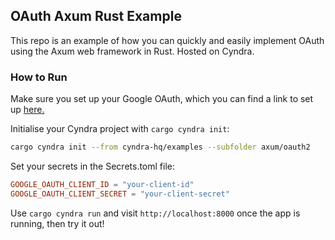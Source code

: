 ## OAuth Axum Rust Example
This repo is an example of how you can quickly and easily implement OAuth using the Axum web framework in Rust. Hosted on Cyndra.

### How to Run
Make sure you set up your Google OAuth, which you can find a link to set up [here.](https://console.cloud.google.com/apis/dashboard)

Initialise your Cyndra project with `cargo cyndra init`:
```sh
cargo cyndra init --from cyndra-hq/examples --subfolder axum/oauth2
```

Set your secrets in the Secrets.toml file:
```toml
GOOGLE_OAUTH_CLIENT_ID = "your-client-id"
GOOGLE_OAUTH_CLIENT_SECRET = "your-client-secret"
```

Use `cargo cyndra run` and visit `http://localhost:8000` once the app is running, then try it out!
